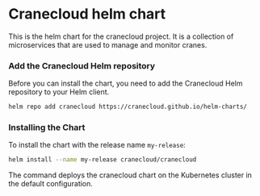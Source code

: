# Cranecloud helm chart

This is the helm chart for the cranecloud project. It is a collection of microservices that are used to manage and monitor cranes.

### Add the Cranecloud Helm repository

Before you can install the chart, you need to add the Cranecloud Helm repository to your Helm client.

```bash
helm repo add cranecloud https://cranecloud.github.io/helm-charts/
```

### Installing the Chart

To install the chart with the release name `my-release`:

```bash
helm install --name my-release cranecloud/cranecloud
```

The command deploys the cranecloud chart on the Kubernetes cluster in the default configuration.
